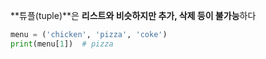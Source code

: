 **튜플(tuple)**은 **리스트와 비슷하지만 추가, 삭제 등이 불가능**하다

```Python
menu = ('chicken', 'pizza', 'coke')
print(menu[1])  # pizza
```